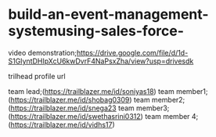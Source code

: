 # build-an-event-management-systemusing-sales-force-


video demonstration;https://drive.google.com/file/d/1d-S1GIyntDHIpXcU6kwDvrF4NaPsxZha/view?usp=drivesdk

trilhead profile url

team lead;(https://trailblazer.me/id/soniyas18)
team member1;(https://trailblazer.me/id/shobag0309)
team member2;(https://trailblazer.me/id/snega23
team member3;(https://trailblazer.me/id/swethasrini0312)
team member 4;(https://trailblazer.me/id/vidhs17)
